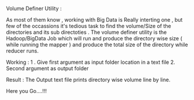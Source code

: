Volume Definer Utility :


As most of them know , working with  Big Data is  Really interting one , but few of the occassions it's tedious task to find the volume/Size of the directories and its sub directoties . 
The volume definer utility is the Hadoop/BigData  Job which will run and produce the directory wise  size ( while running the mapper ) and produce the total size of the directory while reducer runs.

Working :
1 . Give first argument as input folder location in a text file
2.  Second argument as output folder 

Result :
The Output text file prints directory wise volume line by line.

Here you Go....!!!
